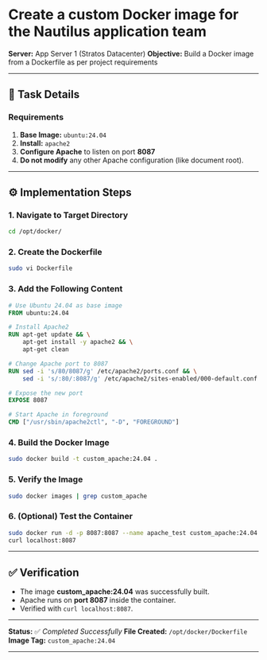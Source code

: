 # Create a custom Docker image for the Nautilus application team

**Server:** App Server 1 (Stratos Datacenter)
**Objective:** Build a Docker image from a Dockerfile as per project requirements

---

## 🧩 Task Details

### Requirements

1. **Base Image:** `ubuntu:24.04`
2. **Install:** `apache2`
3. **Configure Apache** to listen on port **8087**
4. **Do not modify** any other Apache configuration (like document root).

---

## ⚙️ Implementation Steps

### 1. Navigate to Target Directory

```bash
cd /opt/docker/
```

### 2. Create the Dockerfile

```bash
sudo vi Dockerfile
```

### 3. Add the Following Content

```Dockerfile
# Use Ubuntu 24.04 as base image
FROM ubuntu:24.04

# Install Apache2
RUN apt-get update && \
    apt-get install -y apache2 && \
    apt-get clean

# Change Apache port to 8087
RUN sed -i 's/80/8087/g' /etc/apache2/ports.conf && \
    sed -i 's/:80/:8087/g' /etc/apache2/sites-enabled/000-default.conf

# Expose the new port
EXPOSE 8087

# Start Apache in foreground
CMD ["/usr/sbin/apache2ctl", "-D", "FOREGROUND"]
```

### 4. Build the Docker Image

```bash
sudo docker build -t custom_apache:24.04 .
```

### 5. Verify the Image

```bash
sudo docker images | grep custom_apache
```

### 6. (Optional) Test the Container

```bash
sudo docker run -d -p 8087:8087 --name apache_test custom_apache:24.04
curl localhost:8087
```

---

## ✅ Verification

* The image **custom_apache:24.04** was successfully built.
* Apache runs on **port 8087** inside the container.
* Verified with `curl localhost:8087`.

---

**Status:** ✅ *Completed Successfully*
**File Created:** `/opt/docker/Dockerfile`
**Image Tag:** `custom_apache:24.04`

---

